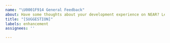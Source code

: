 ```yaml
---
name: "\U0001F914 General Feedback"
about: Have some thoughts about your development experience on NEAR? Let us know!
title: "[SUGGESTION]"
labels: enhancement
assignees: ''

---
```



